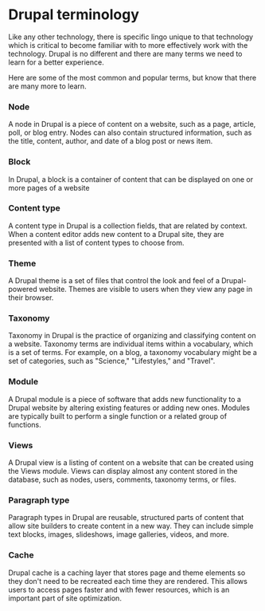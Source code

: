 # Drupal terminology

Like any other technology, there is specific lingo unique to that technology which is critical to become familiar with to more effectively work with the technology.  Drupal is no different and there are many terms we need to learn for a better experience.

Here are some of the most common and popular terms, but know that there are many more to learn.

### Node

  A node in Drupal is a piece of content on a website, such as a page, article, poll, or blog entry. Nodes can also contain structured information, such as the title, content, author, and date of a blog post or news item.

### Block

  In Drupal, a block is a container of content that can be displayed on one or more pages of a website

### Content type

  A content type in Drupal is a collection fields, that are related by context. When a content editor adds new content to a Drupal site, they are presented with a list of content types to choose from.

### Theme

  A Drupal theme is a set of files that control the look and feel of a Drupal-powered website. Themes are visible to users when they view any page in their browser.

### Taxonomy

  Taxonomy in Drupal is the practice of organizing and classifying content on a website. Taxonomy terms are individual items within a vocabulary, which is a set of terms. For example, on a blog, a taxonomy vocabulary might be a set of categories, such as "Science," "Lifestyles," and "Travel".

### Module

  A Drupal module is a piece of software that adds new functionality to a Drupal website by altering existing features or adding new ones. Modules are typically built to perform a single function or a related group of functions.

### Views

  A Drupal view is a listing of content on a website that can be created using the Views module. Views can display almost any content stored in the database, such as nodes, users, comments, taxonomy terms, or files.

### Paragraph type

  Paragraph types in Drupal are reusable, structured parts of content that allow site builders to create content in a new way. They can include simple text blocks, images, slideshows, image galleries, videos, and more.

### Cache

  Drupal cache is a caching layer that stores page and theme elements so they don't need to be recreated each time they are rendered. This allows users to access pages faster and with fewer resources, which is an important part of site optimization.

